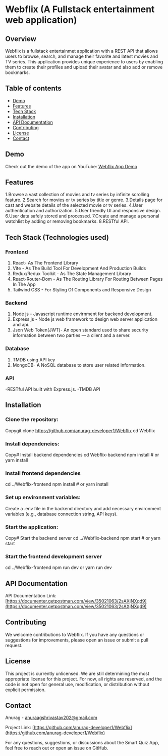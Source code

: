 # Webflix (A Fullstack entertainment web application)
## Overview
Webflix is a fullstack entertainmet application with a REST API that allows users to browse, search, and manage their favorite and latest movies and TV series. This application provides unique experience to users by enabling them to create their profiles and upload their avatar and also add or remove bookmarks.
## Table of contents
- [Demo](#demo)
- [Features](#features)
- [Tech Stack](#technologies-used)
- [Installation](#installation)
- [API Documentation](#apidocumentation)
- [Contributing](#contributing)
- [License](#license)
- [Contact](#contact)

## Demo
Check out the demo of the app on YouTube: [Webflix App Demo](https://youtu.be/wYcSF2e1Quw?si=jLUfO44nbmQ30Nay)

## Features
1.Browse a vast collection of movies and tv series by infinite scrolling feature.
2.Search for movies or tv series by title or genre.
3.Details page for cast and website details of the selected movie or tv series.
4.User authentication and authorization.
5.User friendly UI and responsive design.
6.User data safely stored and processed.
7.Create and manage a personal watchlist by adding or removing bookmarks.
8.RESTful API.

## Tech Stack (Technologies used)

### Frontend
1. React- As The Frontend Library
2. Vite - As The Build Tool For Development And Production Builds
3. Redux/Redux Toolkit - As The State Management Library
4. React-Router-Dom - As The Routing Library For Routing Between Pages In The App
5. Tailwind CSS - For Styling Of Components and Responsive Design

### Backend
1. Node js - Javascript runtime envirnment for backend development.
2. Express js - Node js web framework to design web server application and api.
3. Json Web Token(JWT)- An open standard used to share security information between two parties — a client and a server.

### Database
1. TMDB using API key
2. MongoDB- A NoSQL database to store user related information.

### API
-RESTful API built with Express.js.
-TMDB API

## Installation

### Clone the repository:
Copygit clone https://github.com/anurag-developer1/Webflix
cd Webflix

### Install dependencies:
Copy# Install backend dependencies
cd Webflix-backend
npm install  # or yarn install

### Install frontend dependencies
cd ../Webflix-frontend
npm install  # or yarn install

### Set up environment variables:
Create a .env file in the backend directory and add necessary environment variables (e.g., database connection string, API keys).
### Start the application:
Copy# Start the backend server
cd ../Webflix-backend
npm start  # or yarn start

### Start the frontend development server
cd ../Webflix-frontend
npm run dev  or yarn run dev


## API Documentation
API Documentation Link: [https://documenter.getpostman.com/view/35021063/2sAXjNXqd9](https://documenter.getpostman.com/view/35021063/2sAXjNXqd9)


## Contributing
We welcome contributions to Webflix. If you have any questions or suggestions for improvements, please open an issue or submit a pull request.
## License
This project is currently unlicensed. We are still determining the most appropriate license for this project. For now, all rights are reserved, and the code is not open for general use, modification, or distribution without explicit permission.
## Contact
Anurag - anuraagshrivastav202@gmail.com

Project Link: [https://github.com/anurag-developer1/Webflix](https://github.com/anurag-developer1/Webflix)

For any questions, suggestions, or discussions about the Smart Quiz App, feel free to reach out or open an issue on GitHub.

